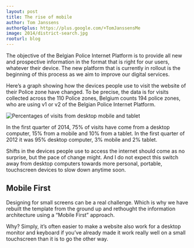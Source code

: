 ```yaml
---
layout: post
title: The rise of mobile
author: Tom Janssens
authorGplus: https://plus.google.com/+TomJanssensMe
image: 2014/district-search.jpg
rooturl: blog
---
```


The objective of the Belgian Police Internet Platform is to provide all new and prospective information in the format that is right for our users, whatever their device. The new platform that is currently in rollout is the beginning of this process as we aim to improve our digital services.

Here’s a graph showing how the devices people use to visit the website of their Police zone have changed. To be precise, the data is for visits collected across the 110 Police zones, Belgium counts 194 police zones, who are using v1 or v2 of the Belgian Police Internet Platform.

![Percentages of visits from desktop mobile and tablet]({{site.url}}/images/blog/2014/percentages-of-visits-from-desktop-mobile-and-tablet.jpg)

In the first quarter of 2014, 75% of visits have come from a desktop computer, 15% from a mobile and 10% from a tablet. In the first quarter of 2012 it was 95% desktop computer, 3% mobile and 2% tablet.

Shifts in the devices people use to access the internet should come as no surprise, but the pace of change might. And I do not expect this switch away from desktop computers towards more personal, portable, touchscreen devices to slow down anytime soon.

## Mobile First
Designing for small screens can be a real challenge. Which is why we have rebuilt the template from the ground up and rethought the information architecture using a “Mobile First” approach.

Why? Simply, it’s often easier to make a website also work for a desktop monitor and keyboard if you’ve already made it work really well on a small touchscreen than it is to go the other way.